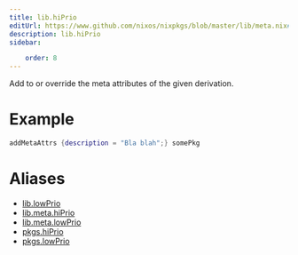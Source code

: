 ```yaml
---
title: lib.hiPrio
editUrl: https://www.github.com/nixos/nixpkgs/blob/master/lib/meta.nix#L21C28
description: lib.hiPrio
sidebar:

    order: 8
---
```


Add to or override the meta attributes of the given
derivation.

# Example

```nix
addMetaAttrs {description = "Bla blah";} somePkg
```


# Aliases

- [lib.lowPrio](/nix-doc-comments/reference/lib/lib-lowPrio)
- [lib.meta.hiPrio](/nix-doc-comments/reference/lib/meta/lib-meta-hiPrio)
- [lib.meta.lowPrio](/nix-doc-comments/reference/lib/meta/lib-meta-lowPrio)
- [pkgs.hiPrio](/nix-doc-comments/reference/pkgs/pkgs-hiPrio)
- [pkgs.lowPrio](/nix-doc-comments/reference/pkgs/pkgs-lowPrio)


